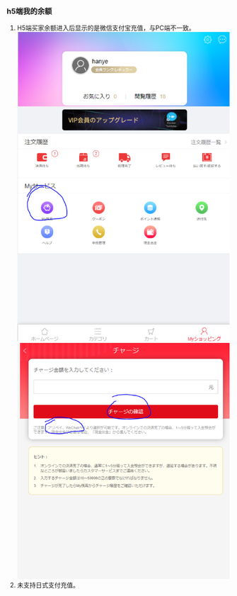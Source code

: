 ### h5端我的余额
1. H5端买家余额进入后显示的是微信支付宝充值，与PC端不一致。
![20201104155356](https://raw.githubusercontent.com/a1609jk/Typora-Picgo/master/imgs/20201104155356.png)
![20201104155427](https://raw.githubusercontent.com/a1609jk/Typora-Picgo/master/imgs/20201104155427.png)
2. 未支持日式支付充值。
